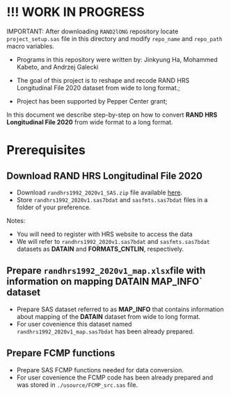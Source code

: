 # !!! WORK IN PROGRESS

IMPORTANT: After downloading `RAND2lONG` repository locate `project_setup.sas`
file in this directory and modify `repo_name` and `repo_path` macro variables.


* Programs in this repository were written by:  Jinkyung Ha, Mohammed Kabeto, and Andrzej Galecki 



* The goal of this project is to reshape and recode RAND HRS Longitudinal File 2020 dataset from wide to long format.;
* Project has been supported by Pepper Center grant;


In this document we describe step-by-step on how to convert **RAND HRS Longitudinal File 2020** from wide format to a long format.

# Prerequisites

##  Download RAND HRS Longitudinal File 2020
 
* Download `randhrs1992_2020v1_SAS.zip` file available 
[here](https://hrsdata.isr.umich.edu/data-products/rand-hrs-longitudinal-file-2020). 
* Store `randhrs1992_2020v1.sas7bdat` and `sasfmts.sas7bdat` files in a folder of your preference.

Notes: 

* You will need to register with HRS website to access the data
* We will refer to `randhrs1992_2020v1.sas7bdat` and `sasfmts.sas7bdat` datasets
as **DATAIN** and **FORMATS_CNTLIN**, respectively.


## Prepare `randhrs1992_2020v1_map.xlsx`file with information on mapping **DATAIN** MAP_INFO` dataset

* Prepare SAS dataset referred to as **MAP_INFO** that contains information about mapping of the **DATAIN** dataset from wide to long format.
* For user covenience this dataset named `randhrs1992_2020v1_map.sas7bdat` has been already prepared.

## Prepare FCMP functions

* Prepare SAS FCMP functions needed for data conversion.
* For user covenience the FCMP code  has been already prepared and was stored in  `./usource/FCMP_src.sas` file.



